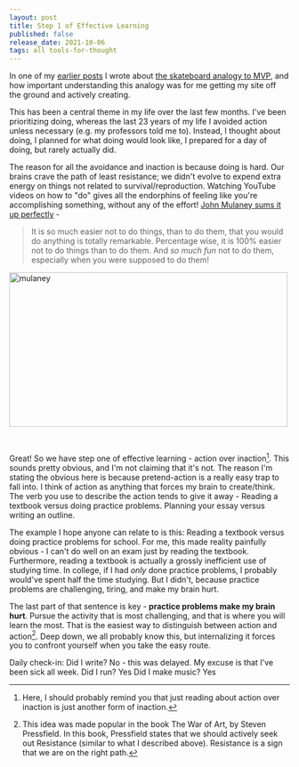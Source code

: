 ```yaml
---
layout: post
title: Step 1 of Effective Learning 
published: false
release_date: 2021-10-06
tags: all tools-for-thought
---
```


In one of my [earlier posts](2021/07/13/we-are-back) I wrote about [the skateboard analogy to MVP](https://blog.crisp.se/2016/01/25/henrikkniberg/making-sense-of-mvp), and how important understanding this analogy was for me getting my site off the ground and actively creating. <!--excerpt-->

This has been a central theme in my life over the last few months. I've been prioritizing doing, whereas the last 23 years of my life I avoided action unless necessary (e.g. my professors told me to). Instead, I thought about doing, I planned for what doing would look like, I prepared for a day of doing, but rarely actually did.  

The reason for all the avoidance and inaction is because doing is hard. Our brains crave the path of least resistance; we didn't evolve to expend extra energy on things not related to survival/reproduction. Watching YouTube videos on how to "do" gives all the endorphins of feeling like you're accomplishing something, without any of the effort! [John Mulaney sums it up perfectly](https://www.youtube.com/watch?v=CffwNZvILms) -

> It is so much easier not to do things, than to do them, that you would do anything is totally remarkable. Percentage wise, it is 100% easier not to do things than to do them. And *so much fun* not to do them, especially when you were supposed to do them! 

<a data-flickr-embed="true" href="https://www.flickr.com/photos/110967671@N02/51561803386/in/dateposted-public/" title="mulaney"><img src="https://live.staticflickr.com/65535/51561803386_2ed13a73bc_o.gif" width="500" height="278" alt="mulaney"></a><script async src="//embedr.flickr.com/assets/client-code.js" charset="utf-8"></script>

<br>

Great! So we have step one of effective learning - action over inaction[^1]. This sounds pretty obvious, and I'm not claiming that it's not. The reason I'm stating the obvious here is because pretend-action is a really easy trap to fall into. I think of action as anything that forces my brain to create/think. The verb you use to describe the action tends to give it away - Reading a textbook versus doing practice problems. Planning your essay versus writing an outline.

The example I hope anyone can relate to is this: Reading a textbook versus doing practice problems for school. For me, this made reality painfully obvious - I can't do well on an exam just by reading the textbook. Furthermore, reading a textbook is actually a grossly inefficient use of studying time. In college, if I had *only* done practice problems, I probably would've spent half the time studying. But I didn't, because practice problems are challenging, tiring, and make my brain hurt. 

The last part of that sentence is key - **practice problems make my brain hurt**. Pursue the activity that is most challenging, and that is where you will learn the most. That is the easiest way to distinguish between action and action[^2]. Deep down, we all probably know this, but internalizing it forces you to confront yourself when you take the easy route. 


[^1]: Here, I should probably remind you that just reading about action over inaction is just another form of inaction. 
[^2]: This idea was made popular in the book The War of Art, by Steven Pressfield. In this book, Pressfield states that we should actively seek out Resistance (similar to what I described above). Resistance is a sign that we are on the right path. 

Daily check-in:
Did I write? No - this was delayed. My excuse is that I've been sick all week.
Did I run? Yes
Did I make music? Yes